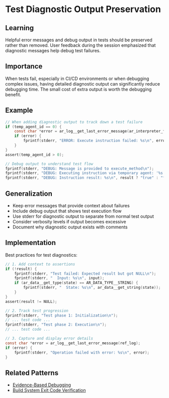 # Test Diagnostic Output Preservation

## Learning
Helpful error messages and debug output in tests should be preserved rather than removed. User feedback during the session emphasized that diagnostic messages help debug test failures.

## Importance
When tests fail, especially in CI/CD environments or when debugging complex issues, having detailed diagnostic output can significantly reduce debugging time. The small cost of extra output is worth the debugging benefit.

## Example
```c
// When adding diagnostic output to track down a test failure
if (temp_agent_id == 0) {
    const char *error = ar_log__get_last_error_message(ar_interpreter_fixture__get_log(own_fixture));
    if (error) {
        fprintf(stderr, "ERROR: Execute instruction failed: %s\n", error);
    }
}
assert(temp_agent_id > 0);

// Debug output to understand test flow
fprintf(stderr, "DEBUG: Message is provided to execute_method\n");
fprintf(stderr, "DEBUG: Executing instruction via temporary agent: '%s'\n", ref_instruction);
fprintf(stderr, "DEBUG: Instruction result: %s\n", result ? "true" : "false");
```

## Generalization
- Keep error messages that provide context about failures
- Include debug output that shows test execution flow
- Use stderr for diagnostic output to separate from normal test output
- Consider verbosity levels if output becomes excessive
- Document why diagnostic output exists with comments

## Implementation
Best practices for test diagnostics:
```c
// 1. Add context to assertions
if (!result) {
    fprintf(stderr, "Test failed: Expected result but got NULL\n");
    fprintf(stderr, "  Input: %s\n", input);
    if (ar_data__get_type(state) == AR_DATA_TYPE__STRING) {
        fprintf(stderr, "  State: %s\n", ar_data__get_string(state));
    }
}
assert(result != NULL);

// 2. Track test progression
fprintf(stderr, "Test phase 1: Initialization\n");
// ... test code ...
fprintf(stderr, "Test phase 2: Execution\n");
// ... test code ...

// 3. Capture and display error details
const char *error = ar_log__get_last_error_message(ref_log);
if (error) {
    fprintf(stderr, "Operation failed with error: %s\n", error);
}
```

## Related Patterns
- [Evidence-Based Debugging](evidence-based-debugging.md)
- [Build System Exit Code Verification](build-system-exit-code-verification.md)
